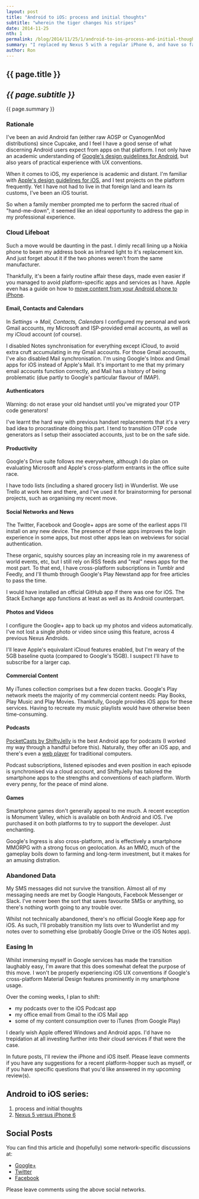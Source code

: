 ```yaml
---
layout: post
title: "Android to iOS: process and initial thoughts"
subtitle: "wherein the tiger changes his stripes"
date: 2014-11-25
nth: 1
permalink: /blog/2014/11/25/1/android-to-ios-process-and-initial-thoughts.html
summary: "I replaced my Nexus 5 with a regular iPhone 6, and have so far lived to tell the tale."
author: Ron
---
```


## {{ page.title }}

## _{{ page.subtitle }}_

{{ page.summary }}


### Rationale

I've been an avid Android fan (either raw AOSP or CyanogenMod distributions)
since Cupcake, and I feel I have a good sense of what discerning Android users
expect from apps on that platform. I not only have an academic understanding of
[Google's design guidelines for Android](http://developer.android.com/design/),
but also years of practical experience with UX conventions.

When it comes to iOS, my experience is academic and distant. I'm familiar with
[Apple's design guidelines for iOS](https://developer.apple.com/design/), and I
test projects on the platform frequently. Yet I have not had to live in that
foreign land and learn its customs, I've been an iOS tourist.

So when a family member prompted me to perform the sacred ritual of
"hand-me-down", it seemed like an ideal opportunity to address the gap in my
professional experience.


### Cloud Lifeboat

Such a move would be daunting in the past. I dimly recall lining up a Nokia
phone to beam my address book as infrared light to it's replacement kin. And
just forget about it if the two phones weren't from the same manufacturer.

Thankfully, it's been a fairly routine affair these days, made even easier if
you managed to avoid platform-specific apps and services as I have. Apple even
has a guide on how to [move content from your Android phone to iPhone](http://support.apple.com/en-au/HT201196).


#### Email, Contacts and Calendars

In _Settings_ -> _Mail, Contacts, Calendars_ I configured my personal and work
Gmail accounts, my Microsoft and ISP-provided email accounts, as well as my
iCloud account (of course).

I disabled Notes synchronisation for everything except iCloud, to avoid extra
cruft accumulating in my Gmail accounts. For those Gmail accounts, I've also
disabled Mail synchronisation. I'm using Google's Inbox and Gmail apps for iOS
instead of Apple's Mail. It's important to me that my primary email accounts
function correctly, and Mail has a history of being problematic (due partly to
Google's particular flavour of IMAP).


#### Authenticators

Warning: do not erase your old handset until you've migrated your OTP code
generators!

I've learnt the hard way with previous handset replacements that it's a very
bad idea to procrastinate doing this part. I tend to transition OTP code
generators as I setup their associated accounts, just to be on the safe side.


#### Productivity

Google's Drive suite follows me everywhere, although I do plan on evaluating
Microsoft and Apple's cross-platform entrants in the office suite race.

I have todo lists (including a shared grocery list) in Wunderlist. We use
Trello at work here and there, and I've used it for brainstorming for personal
projects, such as organising my recent move.


#### Social Networks and News

The Twitter, Facebook and Google+ apps are some of the earliest apps I'll
install on any new device. The presence of these apps improves the login
experience in some apps, but most other apps lean on webviews for social
authentication.

These organic, squishy sources play an increasing role in my awareness of world
events, etc, but I still rely on RSS feeds and "real" news apps for the most
part. To that end, I have cross-platform subscriptions in Tumblr and Feedly, and
I'll thumb through Google's Play Newstand app for free articles to pass the
time.

I would have installed an official GitHub app if there was one for iOS. The
Stack Exchange app functions at least as well as its Android counterpart.


#### Photos and Videos

I configure the Google+ app to back up my photos and videos automatically. I've
not lost a single photo or video since using this feature, across 4 previous
Nexus Androids.

I'll leave Apple's equivalant iCloud features enabled, but I'm weary of the 5GB
baseline quota (compared to Google's 15GB). I suspect I'll have to subscribe for
a larger cap.


#### Commercial Content

My iTunes collection comprises but a few dozen tracks. Google's Play network
meets the majority of my commercial content needs: Play Books, Play Music and
Play Movies. Thankfully, Google provides iOS apps for these services. Having to
recreate my music playlists would have otherwise been time-consuming.


#### Podcasts

[PocketCasts by ShiftyJelly](http://www.shiftyjelly.com/pocketcasts) is the best
Android app for podcasts (I worked my way through a handful before this).
Naturally, they offer an iOS app, and there's even a [web player](https://play.pocketcasts.com/)
for traditional computers.

Podcast subscriptions, listened episodes and even position in each episode is
synchronised via a cloud account, and ShiftyJelly has tailored the smartphone
apps to the strengths and conventions of each platform. Worth every penny, for
the peace of mind alone.


#### Games

Smartphone games don't generally appeal to me much. A recent exception is
Monument Valley, which is available on both Android and iOS. I've purchased it
on both platforms to try to support the developer. Just enchanting.

Google's Ingress is also cross-platform, and is effectively a smartphone MMORPG
with a strong focus on geolocation. As an MMO, much of the gameplay boils down
to farming and long-term investment, but it makes for an amusing distration.


### Abandoned Data

My SMS messages did not survive the transition. Almost all of my messaging needs
are met by Google Hangouts, Facebook Messenger or Slack. I've never been the
sort that saves favourite SMSs or anything, so there's nothing worth going to
any trouble over.

Whilst not technically abandoned, there's no official Google Keep app for iOS.
As such, I'll probably transition my lists over to Wunderlist and my notes over
to something else (probably Google Drive or the iOS Notes app).


### Easing In

Whilst immersing myself in Google services has made the transition laughably
easy, I'm aware that this does somewhat defeat the purpose of this move. I won't
be properly experiencing iOS UX conventions if Google's cross-platform Material
Design features prominently in my smartphone usage.

Over the coming weeks, I plan to shift:

- my podcasts over to the iOS Podcast app
- my office email from Gmail to the iOS Mail app
- some of my content consumption over to iTunes (from Google Play)

I dearly wish Apple offered Windows and Android apps. I'd have no trepidation at
all investing further into their cloud services if that were the case.

In future posts, I'll review the iPhone and iOS itself. Please leave comments if
you have any suggestions for a recent platform-hopper such as myself, or if you
have specific questions that you'd like answered in my upcoming review(s).


## Android to iOS series:

1. process and initial thoughts
2. [Nexus 5 versus iPhone 6](/blog/2014/12/03/1/android-to-ios-nexus-5-versus-iphone-6.html)


## Social Posts

You can find this article and (hopefully) some network-specific discussions at:

- [Google+](https://plus.google.com/+RonWaldon/posts/SsjjWiWKYkz)
- [Twitter](https://twitter.com/jokeyrhyme/status/536910474307072000)
- [Facebook](https://www.facebook.com/jokeyrhyme/posts/10152896114577433)

Please leave comments using the above social networks.
